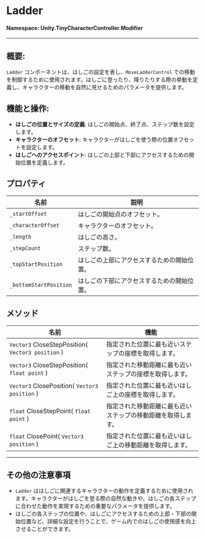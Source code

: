 ﻿# Ladder

#### **Namespace**: Unity.TinyCharacterController.Modifier
---

## 概要:
`Ladder` コンポーネントは、はしごの設定を表し、`MoveLadderControl` での移動を制御するために使用されます。はしごに登ったり、降りたりする際の挙動を定義し、キャラクターの移動を自然に見せるためのパラメータを提供します。

## 機能と操作:
- **はしごの位置とサイズの定義**: はしごの開始点、終了点、ステップ数を設定します。
- **キャラクターのオフセット**: キャラクターがはしごを使う際の位置オフセットを設定します。
- **はしごへのアクセスポイント**: はしごの上部と下部にアクセスするための開始位置を定義します。

## プロパティ
| 名前 | 説明 |
|------|-------------|
| `_startOffset` | はしごの開始点のオフセット。 |
| `_characterOffset` | キャラクターのオフセット。 |
| `_length` | はしごの高さ。 |
| `_stepCount` | ステップ数。 |
| `_topStartPosition` | はしごの上部にアクセスするための開始位置。 |
| `_bottomStartPosition` | はしごの下部にアクセスするための開始位置。 |

## メソッド
| 名前 | 機能 |
|------|----------|
|  `Vector3` CloseStepPosition( `Vector3 position` )  | 指定された位置に最も近いステップの座標を取得します。 |
|  `Vector3` CloseStepPosition( `float point` )  | 指定された移動距離に最も近いステップの座標を取得します。 |
|  `Vector3` ClosePosition( `Vector3 position` )  | 指定された位置に最も近いはしご上の座標を取得します。 |
|  `float` CloseStepPoint( `float point` )  | 指定された移動距離に最も近いステップの移動距離を取得します。 |
|  `float` ClosePoint( `Vector3 position` )  | 指定された位置に最も近いはしご上の移動距離を取得します。 |

---
## その他の注意事項
- `Ladder` ははしごに関連するキャラクターの動作を定義するために使用されます。キャラクターがはしごを登る際の自然な動きや、はしごの各ステップに合わせた動作を実現するための重要なパラメータを提供します。
- はしごの各ステップの位置や、はしごにアクセスするための上部・下部の開始位置など、詳細な設定を行うことで、ゲーム内でのはしごの使用感を向上させることができます。
